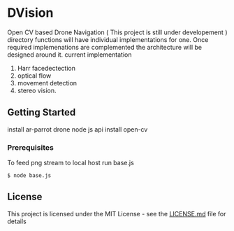 # DVision
Open CV based Drone Navigation
( This project is still under developement )
directory functions will have individual implementations for one. Once required implemenations are complemented the architecture will be designed around it.
current implementation
1) Harr facedectection
2) optical flow
3) movement detection 
4) stereo vision.

## Getting Started
install ar-parrot drone node js api
install open-cv

### Prerequisites

To feed png stream to local host run base.js
```
$ node base.js
```
## License

This project is licensed under the MIT License - see the [LICENSE.md](LICENSE.md) file for details
